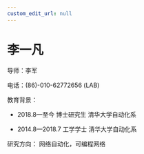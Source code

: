```yaml
---
custom_edit_url: null
---
```


# 李一凡

导师：李军

电话：(86)-010-62772656 (LAB)

教育背景：

* 2018.8—至今    博士研究生    清华大学自动化系

* 2014.8—2018.7    工学学士    清华大学自动化系

研究方向： 网络自动化，可编程网络
